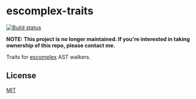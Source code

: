 # escomplex-traits

[![Build status][ci-image]][ci-status]

**NOTE: This project is no longer maintained. If you're interested in taking ownership of this repo, please contact me.**

Traits for [escomplex][escomplex] AST walkers.

## License

[MIT][license]

[ci-image]: https://secure.travis-ci.org/philbooth/escomplex-traits.png?branch=master
[ci-status]: http://travis-ci.org/#!/philbooth/escomplex-traits
[escomplex]: https://github.com/philbooth/escomplex
[license]: https://github.com/philbooth/escomplex-traits/blob/master/COPYING

